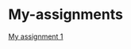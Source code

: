# My-assignments

[My assignment 1](https://github.com/GBoyko/My-assignments/blob/master/Assignment_week_2.ipynb)
